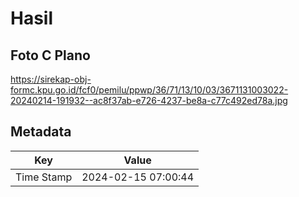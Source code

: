 # Hasil

## Foto C Plano

https://sirekap-obj-formc.kpu.go.id/fcf0/pemilu/ppwp/36/71/13/10/03/3671131003022-20240214-191932--ac8f37ab-e726-4237-be8a-c77c492ed78a.jpg


## Metadata

| Key        | Value               |
| ---------- | ------------------- |
| Time Stamp | 2024-02-15 07:00:44 |



